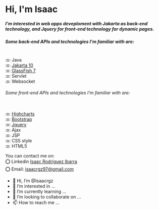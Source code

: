 <h1>Hi, I'm Isaac</h1>

<h5>I'm interested in web apps deveploment with Jakarta as back-end technology, and Jquery for front-end technology for dynamic pages.</h5>

<h5>Some back-end APIs and technologies I'm familiar with are:</h5>
<br/>
:o: Java
<br/>
:o: <a href="https://jakarta.ee/">Jakarta 10</a>
<br/>
:o: <a href="https://glassfish.org/">GlassFish 7</a>
<br/>
:o: Servlet
<br/>
:o: Websocket
<br/>

<h6>Some front-end APIs and technologies I'm familiar with are:</h6>
<br/>
:o: <a href="https://www.highcharts.com/demo">Highcharts</a>
<br/>
:o: <a href="https://getbootstrap.com/docs/5.2/getting-started/introduction/">Bootstrap</a>
<br/>
:o: <a href="https://api.jquery.com/">Jquery</a>
<br/>
:o: Ajax 
<br/>
:o: JSP
<br/>
:o: CSS style
<br/>
:o: HTML5

You can contact me on: 
<br/>
:o: Linkedin <a href="https://www.linkedin.com/in/isaac-rodr%C3%ADguez-ibarra-8364b9212/">Isaac Rodríguez Ibarra</a>
<br/>
:o: Email: isaacrgz97@gmail.com

- 👋 Hi, I’m @Isaacrgz
- 👀 I’m interested in ...
- 🌱 I’m currently learning ...
- 💞️ I’m looking to collaborate on ...
- 📫 How to reach me ...

<!---
Isaacrgz/Isaacrgz is a ✨ special ✨ repository because its `README.md` (this file) appears on your GitHub profile.
You can click the Preview link to take a look at your changes.
--->
